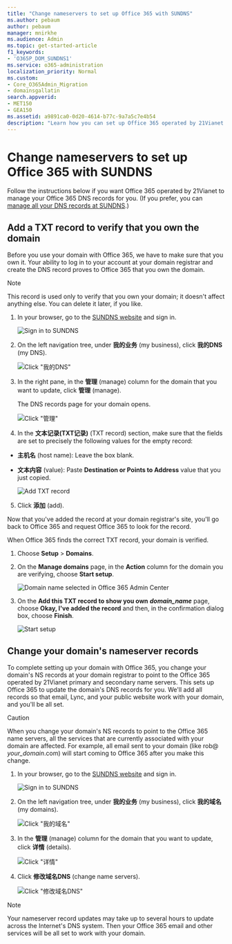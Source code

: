 ```yaml
---
title: "Change nameservers to set up Office 365 with SUNDNS"
ms.author: pebaum
author: pebaum
manager: mnirkhe
ms.audience: Admin
ms.topic: get-started-article
f1_keywords:
- 'O365P_DOM_SUNDNS1'
ms.service: o365-administration
localization_priority: Normal
ms.custom:
- Core_O365Admin_Migration
- domainsgallatin
search.appverid:
- MET150
- GEA150
ms.assetid: a9891ca0-0d20-4614-b77c-9a7a5c7e4b54
description: "Learn how you can set up Office 365 operated by 21Vianet to manage your DNS records, when SUNDNS is the DNS hosting provider."
---
```


# Change nameservers to set up Office 365 with SUNDNS

Follow the instructions below if you want Office 365 operated by 21Vianet to manage your Office 365 DNS records for you. (If you prefer, you can [manage all your DNS records at SUNDNS](create-dns-records-at-sundns.md).)

    
## Add a TXT record to verify that you own the domain
<a name="BKMK_add_a_record"> </a>

Before you use your domain with Office 365, we have to make sure that you own it. Your ability to log in to your account at your domain registrar and create the DNS record proves to Office 365 that you own the domain.
  
> [!NOTE]
> This record is used only to verify that you own your domain; it doesn't affect anything else. You can delete it later, if you like. 
  
1. In your browser, go to the [SUNDNS website](http://www.sundns.com/login.php) and sign in. 
    
    ![Sign in to SUNDNS](../media/2e45a261-18c2-4244-817a-ca3eb9f8a369.png)
  
2. On the left navigation tree, under **我的业务** (my business), click **我的DNS** (my DNS). 
    
    ![Click "我的DNS"](../media/6ca2c8a9-6427-4f87-97d5-aadb2c217ee2.png)
  
3. In the right pane, in the **管理** (manage) column for the domain that you want to update, click **管理** (manage). 
    
    The DNS records page for your domain opens.
    
    ![Click "管理"](../media/bf345b18-d27f-40d9-bebc-f23559ec65ec.png)
  
4. In the **文本记录(TXT记录)** (TXT record) section, make sure that the fields are set to precisely the following values for the empty record: 
    
  - **主机名** (host name): Leave the box blank. 
    
  - **文本内容** (value): Paste **Destination or Points to Address** value that you just copied. 
    
    ![Add TXT record](../media/76d547b9-38a5-4eae-943a-e4fcf6f0f4b2.png)
  
5. Click **添加** (add). 
    
Now that you've added the record at your domain registrar's site, you'll go back to Office 365 and request Office 365 to look for the record.
  
When Office 365 finds the correct TXT record, your domain is verified.
  
1. Choose **Setup** \> **Domains**.
    
2. On the **Manage domains** page, in the **Action** column for the domain you are verifying, choose **Start setup**.
    
    ![Domain name selected in Office 365 Admin Center](../media/c61204f1-a025-448b-a2a1-c4d7abee7a06.png)
  
3. On the **Add this TXT record to show you own** ***domain_name*** page, choose **Okay, I've added the record** and then, in the confirmation dialog box, choose **Finish**.
    
    ![Start setup](../media/5f6578af-ae32-49e8-b283-ec2d080420da.png)
  
## Change your domain's nameserver records
<a name="BKMK_change_your_domain_s_1"> </a>

To complete setting up your domain with Office 365, you change your domain's NS records at your domain registrar to point to the Office 365 operated by 21Vianet primary and secondary name servers. This sets up Office 365 to update the domain's DNS records for you. We'll add all records so that email, Lync, and your public website work with your domain, and you'll be all set.
  
> [!CAUTION]
> When you change your domain's NS records to point to the Office 365 name servers, all the services that are currently associated with your domain are affected. For example, all email sent to your domain (like rob@ *your_domain*.com) will start coming to Office 365 after you make this change. 
  
1. In your browser, go to the [SUNDNS website](http://www.sundns.com/login.php) and sign in. 
    
    ![Sign in to SUNDNS](../media/2e45a261-18c2-4244-817a-ca3eb9f8a369.png)
  
2. On the left navigation tree, under **我的业务** (my business), click **我的域名** (my domains). 
    
    ![Click "我的域名"](../media/37846a20-e4e7-4169-8a11-62fb687fd13c.png)
  
3. In the **管理** (manage) column for the domain that you want to update, click **详情** (details). 
    
    ![Click "详情"](../media/d9aa03e7-122e-4d79-84c0-18026bcd8bfe.png)
  
4. Click **修改域名DNS** (change name servers). 
    
    ![Click "修改域名DNS"](../media/3e2ddcf9-22f8-4c25-98bb-91b7b1cdcdce.png)
  
> [!NOTE]
> Your nameserver record updates may take up to several hours to update across the Internet's DNS system. Then your Office 365 email and other services will be all set to work with your domain. 
  

